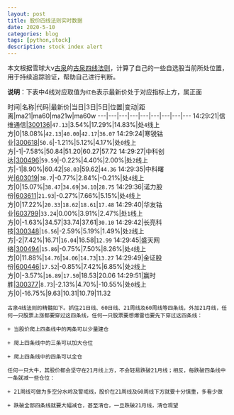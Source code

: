 ```yaml
---
layout: post
title: 股价四线法则实时数据
date: 2020-5-10
categories: blog
tags: [python,stock]
description: stock index alert
---
```



本文根据雪球大v[古泉](https://xueqiu.com/u/7148646888)的[古泉四线法则](https://xueqiu.com/7148646888/130498192)，计算了自己的一些自选股当前所处位置，用于持续追踪验证，帮助自己进行判断。

**说明**：下表中4线对应取值为`红色`表示最新价处于对应指标上方，属正面

时间|名称|代码|最新价|当日|3日|5日|位置|变动|距离|ma21|ma60|ma21w|ma60w
---|---|---|---|---|---|---|---|---
14:29:21|信维通信|[300136](https://xueqiu.com/S/SZ300136)|`47.13`|3.54%|17.29%|14.83%|处`4`线上方|0|18.08%|`42.13`|`40.00`|`42.17`|`36.07`
14:29:24|寒锐钴业|[300618](https://xueqiu.com/S/SZ300618)|`50.6`|-1.21%|5.12%|4.17%|处`0`线上方|-1|-7.58%|50.84|51.20|60.27|57.72
14:29:27|中科创达|[300496](https://xueqiu.com/S/SZ300496)|`59.59`|-0.22%|4.40%|2.00%|处`2`线上方|-1|8.90%|60.42|`58.03`|59.62|`44.36`
14:29:35|中科曙光|[603019](https://xueqiu.com/S/SH603019)|`38.7`|-0.77%|2.84%|-0.21%|处`4`线上方|0|15.07%|`38.47`|`34.69`|`34.10`|`28.75`
14:29:36|诺力股份|[603611](https://xueqiu.com/S/SH603611)|`21.93`|-0.27%|7.66%|5.15%|处`4`线上方|0|17.22%|`20.33`|`18.62`|`18.61`|`17.48`
14:29:40|华友钴业|[603799](https://xueqiu.com/S/SH603799)|`33.24`|0.00%|3.91%|2.47%|处`1`线上方|0|-1.63%|34.57|33.74|37.61|`30.10`
14:29:42|长亮科技|[300348](https://xueqiu.com/S/SZ300348)|`16.56`|-2.59%|5.19%|1.49%|处`2`线上方|-2|7.42%|16.71|`16.04`|16.58|`12.99`
14:29:45|盛天网络|[300494](https://xueqiu.com/S/SZ300494)|`15.86`|-0.75%|7.50%|8.26%|处`4`线上方|0|11.88%|`14.76`|`14.06`|`14.73`|`13.27`
14:29:49|金证股份|[600446](https://xueqiu.com/S/SH600446)|`17.52`|-0.85%|7.42%|6.85%|处`2`线上方|0|-3.57%|`16.89`|`17.50`|18.53|20.06
14:29:51|赢时胜|[300377](https://xueqiu.com/S/SZ300377)|`8.73`|-2.13%|4.70%|-10.55%|处`0`线上方|0|-16.75%|9.63|10.31|10.79|11.32

```
古泉4线法则的精髓如下。抓住21日线、60日线、21周线及60周线等四条线，外加21月线，任何一只股票上涨都要穿过这四条线，任何一只股票要想爆雷也要先下穿过这四条线：

+ 当股价爬上四条线中的两条可以少量建仓

+ 爬上四条线中的三条可以加大仓位

+ 爬上四条线中的四条可以全仓

任何一只大牛，其股价都会坚守在21月线上方，不会轻易跌破21月线；相反，每跌破四条线中一条就减一些仓位：

+ 21周线可做为多空分水岭及警戒线，股价在21周线及60周线下方就要十分慎重，多看少做

+ 跌破全部四条线就要大幅减仓，甚至清仓，一旦跌破21月线，清仓观望
```
